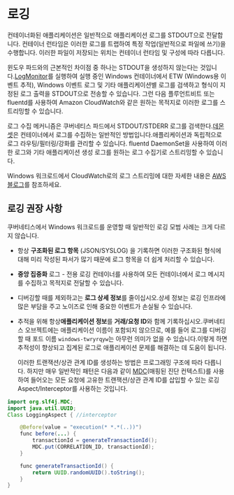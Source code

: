 <!-- # Logging -->
# 로깅

<!-- Containerized applications typically direct application logs to STDOUT. The container runtime traps these logs and does something with them - typically writes to a file. Where these files are stored depends on the container runtime and configuration.  -->
컨테이너화된 애플리케이션은 일반적으로 애플리케이션 로그를 STDOUT으로 전달합니다. 컨테이너 런타임은 이러한 로그를 트랩하여 특정 작업(일반적으로 파일에 쓰기)을 수행합니다. 이러한 파일이 저장되는 위치는 컨테이너 런타임 및 구성에 따라 다릅니다. 

<!-- One fundamental difference with Windows pods is they do not generate STDOUT. You can run [LogMonitor](https://github.com/microsoft/windows-container-tools/tree/master/LogMonitor) to retrieve the ETW (Event Tracing for Windows), Windows Event Logs and other application specific logs from running Windows containers and pipes formatted log output to STDOUT. These logs can then be streamed using fluent-bit or fluentd to your desired destination such as Amazon CloudWatch. -->
윈도우 파드와의 근본적인 차이점 중 하나는 STDOUT을 생성하지 않는다는 것입니다.[LogMonitor](https://github.com/microsoft/windows-container-tools/tree/master/LogMonitor)를 실행하여 실행 중인 Windows 컨테이너에서 ETW (Windows용 이벤트 추적), Windows 이벤트 로그 및 기타 애플리케이션별 로그를 검색하고 형식이 지정된 로그 출력을 STDOUT으로 전송할 수 있습니다. 그런 다음 플루언트비트 또는 fluentd를 사용하여 Amazon CloudWatch와 같은 원하는 목적지로 이러한 로그를 스트리밍할 수 있습니다.

<!-- The Log collection mechanism retrieves STDOUT/STDERR logs from Kubernetes pods. A [DaemonSet](https://kubernetes.io/docs/concepts/workloads/controllers/daemonset/) is a common way to collect logs from containers. It gives you the ability to manage log routing/filtering/enrichment independently of the application. A fluentd DaemonSet can be used to stream these logs and any other application generated logs to a desired log aggregator. -->
로그 수집 메커니즘은 쿠버네티스 파드에서 STDOUT/STDERR 로그를 검색한다.[데몬셋](https://kubernetes.io/docs/concepts/workloads/controllers/daemonset/)은 컨테이너에서 로그를 수집하는 일반적인 방법입니다.애플리케이션과 독립적으로 로그 라우팅/필터링/강화를 관리할 수 있습니다. fluentd DaemonSet을 사용하여 이러한 로그와 기타 애플리케이션 생성 로그를 원하는 로그 수집기로 스트리밍할 수 있습니다.

<!-- More detailed information about log streaming from Windows workloads to CloudWatch is explained [here](https://aws.amazon.com/blogs/containers/streaming-logs-from-amazon-eks-windows-pods-to-amazon-cloudwatch-logs-using-fluentd/)  -->
Windows 워크로드에서 CloudWatch로의 로그 스트리밍에 대한 자세한 내용은 [AWS 블로그](https://aws.amazon.com/blogs/containers/streaming-logs-from-amazon-eks-windows-pods-to-amazon-cloudwatch-logs-using-fluentd/)를 참조하세요. 

<!-- ## Logging Recomendations -->
## 로깅 권장 사항

<!-- The general logging best practices are no different when operating Windows workloads in Kubernetes.  -->
쿠버네티스에서 Windows 워크로드를 운영할 때 일반적인 로깅 모범 사례는 크게 다르지 않습니다. 

<!-- * Always log **structured log entries** (JSON/SYSLOG) which makes handling log entries easier as there are many pre-written parsers for such structured formats. -->
<!-- * **Centralize** logs - dedicated logging containers can be used specifically to gather and forward log messages from all containers to a destination -->
<!-- * Keep **log verbosity** down except when debugging. Verbosity places a lot of stress on the logging infrastructure and significant events can be lost in the noise. -->
<!-- * Always log the **application information** along with **transaction/request id** for traceability. Kubernetes objects do-not carry the application name, so for example a pod name `windows-twryrqyw` may not carry any meaning when debugging logs. This helps with traceability and troubleshooting applications with your aggregated logs. -->
* 항상 **구조화된 로그 항목** (JSON/SYSLOG) 을 기록하면 이러한 구조화된 형식에 대해 미리 작성된 파서가 많기 때문에 로그 항목을 더 쉽게 처리할 수 있습니다.
* **중앙 집중화** 로그 - 전용 로깅 컨테이너를 사용하여 모든 컨테이너에서 로그 메시지를 수집하고 목적지로 전달할 수 있습니다.
* 디버깅할 때를 제외하고는 **로그 상세 정보**를 줄이십시오.상세 정보는 로깅 인프라에 많은 부담을 주고 노이즈로 인해 중요한 이벤트가 손실될 수 있습니다.
* 추적을 위해 항상**애플리케이션 정보**를 **거래/요청 ID**와 함께 기록하십시오.쿠버네티스 오브젝트에는 애플리케이션 이름이 포함되지 않으므로, 예를 들어 로그를 디버깅할 때 포드 이름 `windows-twryrqyw`는 아무런 의미가 없을 수 있습니다.이렇게 하면 추적성이 향상되고 집계된 로그로 애플리케이션 문제를 해결하는 데 도움이 됩니다.

    <!-- How you generate these transaction/correlation id's depends on the programming construct. But a very common pattern is to use a logging Aspect/Interceptor, which can use [MDC](https://logging.apache.org/log4j/1.2/apidocs/org/apache/log4j/MDC.html) (Mapped diagnostic context) to inject a unique transaction/correlation id to every incoming request, like so:  -->
    이러한 트랜잭션/상관 관계 ID를 생성하는 방법은 프로그래밍 구조에 따라 다릅니다. 하지만 매우 일반적인 패턴은 다음과 같이 [MDC](https://logging.apache.org/log4j/1.2/apidocs/org/apache/log4j/MDC.html)(매핑된 진단 컨텍스트)를 사용하여 들어오는 모든 요청에 고유한 트랜잭션/상관 관계 ID를 삽입할 수 있는 로깅 Aspect/Interceptor를 사용하는 것입니다.

```java   
import org.slf4j.MDC;
import java.util.UUID;
Class LoggingAspect { //interceptor

    @Before(value = "execution(* *.*(..))")
    func before(...) {
        transactionId = generateTransactionId();
        MDC.put(CORRELATION_ID, transactionId);
    }

    func generateTransactionId() {
        return UUID.randomUUID().toString();
    }
}
```
